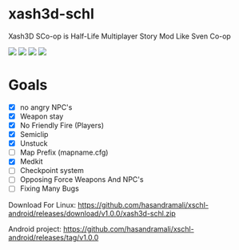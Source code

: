 # xash3d-schl
Xash3D SCo-op is Half-Life Multiplayer Story Mod Like Sven Co-op

![](https://img.shields.io/github/issues/hasandramali/xash3d-schl) ![](https://img.shields.io/github/forks/hasandramali/xash3d-schl) ![](https://img.shields.io/github/stars/hasandramali/xash3d-schl) ![](https://img.shields.io/github/license/hasandramali/xash3d-schl)

# Goals
- [x] no angry NPC's
- [x] Weapon stay
- [x] No Friendly Fire (Players)
- [x] Semiclip
- [x] Unstuck
- [ ] Map Prefix (mapname.cfg)
- [x] Medkit
- [ ] Checkpoint system
- [ ] Opposing Force Weapons And NPC's
- [ ] Fixing Many Bugs

Download For Linux:
https://github.com/hasandramali/xschl-android/releases/download/v1.0.0/xash3d-schl.zip

Android project:
https://github.com/hasandramali/xschl-android/releases/tag/v1.0.0
